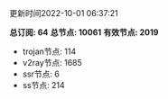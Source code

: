 更新时间2022-10-01 06:37:21

**总订阅: 64**
**总节点: 10061**
**有效节点: 2019**
- trojan节点: 114
- v2ray节点: 1685
- ssr节点: 6
- ss节点: 214
